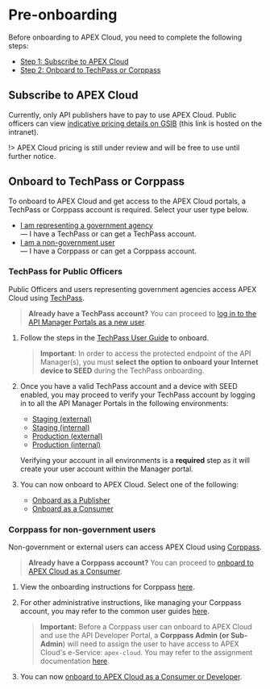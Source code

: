 # Pre-onboarding

Before onboarding to APEX Cloud, you need to complete the following steps:

- [Step 1: Subscribe to APEX Cloud](#subscribe-to-apex-cloud)
- [Step 2: Onboard to TechPass or Corppass](#onboard-to-techpass-or-corppass)

## Subscribe to APEX Cloud

Currently, only API publishers have to pay to use APEX Cloud. Public officers can view [indicative pricing details on GSIB](https://sgdcs.sgnet.gov.sg/sites/IDA-GoSync/gdspdd-ai/SitePages/APEX-Cloud-Pricing.aspx) (this link is hosted on the intranet).

!> APEX Cloud pricing is still under review and will be free to use until further notice.

## Onboard to TechPass or Corppass

To onboard to APEX Cloud and get access to the APEX Cloud portals, a TechPass or Corppass account is required. Select your user type below.

- [I am representing a government agency](#techpass-for-public-officers)<br>— I have a TechPass or can get a TechPass account.<br>
- [I am a non-government user](#corppass-for-non-government-users) <br>— I have a Corppass or can get a Corppass account.

### TechPass for Public Officers

Public Officers and users representing government agencies access APEX Cloud using [TechPass](https://docs.developer.tech.gov.sg/docs/techpass-user-guide/). 

> **Already have a TechPass account?** You can proceed to [log in to the API Manager Portals  as a new user](#verify-your-techpass-account).

1. Follow the steps in the [TechPass User Guide](https://docs.developer.tech.gov.sg/docs/techpass-user-guide/onboard-to-techpass) to onboard.

    > **Important**: In order to access the protected endpoint of the API Manager(s), you must **select the option to onboard your Internet device to SEED** during the TechPass onboarding.

2. Once you have a valid TechPass account and a device with  SEED enabled, you may proceed to verify your TechPass account by logging in to all the API Manager Portals in the following environments:
    - [Staging (external)](https://go.gov.sg/apex-stg)
    - [Staging (internal)](https://go.gov.sg/apex-int-stg)
    - [Production (external)](https://go.gov.sg/apex)
    - [Production (internal)](https://go.gov.sg/apex-int)

    Verifying your account in all environments is a **required** step as it will create your user account within the Manager portal.

3. You can now onboard to APEX Cloud. Select one of the following:
    - [Onboard as a Publisher](/sections/onboarding/publisher-onboarding.md)
    - [Onboard as a Consumer](/sections/onboarding/developer-onboarding.md)

### Corppass for non-government users

Non-government or external users can access APEX Cloud using [Corppass](https://www.corppass.gov.sg/corppass/common/userguides). 

> **Already have a Corppass account?** You can proceed to [onboard to APEX Cloud as a Consumer](/sections/onboarding/developer-onboarding.mdsection.md).

1. View the onboarding instructions for Corppass [here](https://www.developer.tech.gov.sg/products/categories/digital-identity/corppass/overview.html).

2. For other administrative instructions, like managing your Corppass account, you may refer to the common user guides [here](https://www.corppass.gov.sg/corppass/common/userguides).

    > **Important:** Before a Corppass user can onboard to APEX Cloud and use the API Developer Portal, a **Corppass Admin (or Sub-Admin**) will need to assign the user to have access to APEX Cloud's e-Service: `apex-cloud`. You may refer to the assignment documentation [here](https://www.corppass.gov.sg/help/CP_User_Guide_05A_Admin_Subadmin_Set_Up_Assign_Users_Digital_Service_Access.pdf).
    
3. You can now [onboard to APEX Cloud as a Consumer or Developer](/sections/onboarding/developer-onboarding.md).















<!--
To onboard to APEX Cloud and get access to the APEX Cloud portals, select your user type proceed.

## APEX Subscription

?> Currently, only API publishers have to pay to use APEX Cloud. Public officers can view [indicative pricing details on GSIB](https://sgdcs.sgnet.gov.sg/sites/IDA-GoSync/gdspdd-ai/SitePages/APEX-Cloud-Pricing.aspx) (this link is hosted on the intranet).

!> APEX Cloud pricing is still under review and will be free to use until further notice

## Public Officers

Public Officers will access APEX Cloud through the **API Manager Portal** using **TechPass**.

Follow the steps to [onboard to TechPass](sections/onboarding/techpass) for Public Officers.

If you already have a TechPass account, you can log in to the API Manager Portals in these environments:

- [Staging (external)](https://go.gov.sg/apex-stg)
- [Staging (internal)](https://go.gov.sg/apex-int-stg)
- [Production (external)](https://go.gov.sg/apex)
- [Production (internal)](https://go.gov.sg/apex-int)

## Non-government users

Non-government users will access APEX Cloud through the **API Developer Portal** using **Corppass**.

Follow the steps to [onboard to Corppass](sections/onboarding/corppass) for non-government users.

If you already have a Corppass account, you can log in to the [API Developer Portal](https://www.api.developer.tech.gov.sg/).

-->